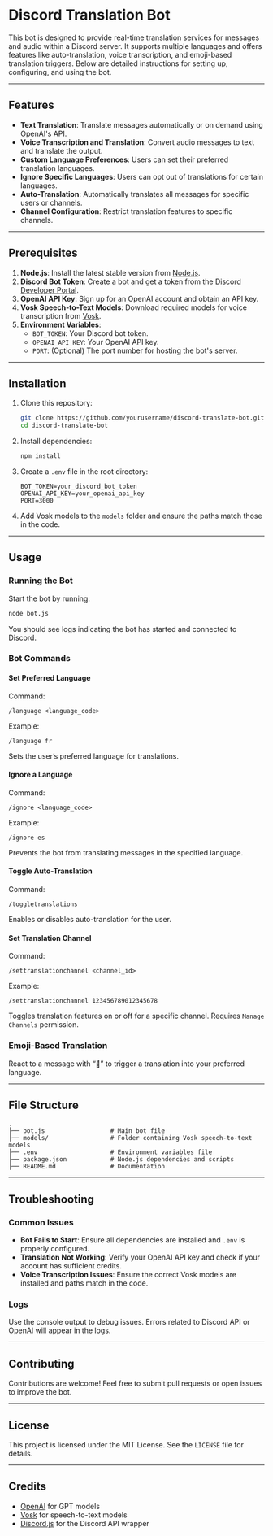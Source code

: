 # Discord Translation Bot

This bot is designed to provide real-time translation services for messages and audio within a Discord server. It supports multiple languages and offers features like auto-translation, voice transcription, and emoji-based translation triggers. Below are detailed instructions for setting up, configuring, and using the bot.

---

## Features

- **Text Translation**: Translate messages automatically or on demand using OpenAI's API.
- **Voice Transcription and Translation**: Convert audio messages to text and translate the output.
- **Custom Language Preferences**: Users can set their preferred translation languages.
- **Ignore Specific Languages**: Users can opt out of translations for certain languages.
- **Auto-Translation**: Automatically translates all messages for specific users or channels.
- **Channel Configuration**: Restrict translation features to specific channels.

---

## Prerequisites

1. **Node.js**: Install the latest stable version from [Node.js](https://nodejs.org/).
2. **Discord Bot Token**: Create a bot and get a token from the [Discord Developer Portal](https://discord.com/developers/applications).
3. **OpenAI API Key**: Sign up for an OpenAI account and obtain an API key.
4. **Vosk Speech-to-Text Models**: Download required models for voice transcription from [Vosk](https://alphacephei.com/vosk/models).
5. **Environment Variables**:
   - `BOT_TOKEN`: Your Discord bot token.
   - `OPENAI_API_KEY`: Your OpenAI API key.
   - `PORT`: (Optional) The port number for hosting the bot's server.

---

## Installation

1. Clone this repository:
   ```bash
   git clone https://github.com/yourusername/discord-translate-bot.git
   cd discord-translate-bot
   ```

2. Install dependencies:
   ```bash
   npm install
   ```

3. Create a `.env` file in the root directory:
   ```
   BOT_TOKEN=your_discord_bot_token
   OPENAI_API_KEY=your_openai_api_key
   PORT=3000
   ```

4. Add Vosk models to the `models` folder and ensure the paths match those in the code.

---

## Usage

### Running the Bot
Start the bot by running:
```bash
node bot.js
```
You should see logs indicating the bot has started and connected to Discord.

### Bot Commands

#### **Set Preferred Language**
Command:
```
/language <language_code>
```
Example:
```
/language fr
```
Sets the user’s preferred language for translations.

#### **Ignore a Language**
Command:
```
/ignore <language_code>
```
Example:
```
/ignore es
```
Prevents the bot from translating messages in the specified language.

#### **Toggle Auto-Translation**
Command:
```
/toggletranslations
```
Enables or disables auto-translation for the user.

#### **Set Translation Channel**
Command:
```
/settranslationchannel <channel_id>
```
Example:
```
/settranslationchannel 123456789012345678
```
Toggles translation features on or off for a specific channel. Requires `Manage Channels` permission.

### Emoji-Based Translation
React to a message with “💭” to trigger a translation into your preferred language.

---

## File Structure

```
.
├── bot.js                  # Main bot file
├── models/                 # Folder containing Vosk speech-to-text models
├── .env                    # Environment variables file
├── package.json            # Node.js dependencies and scripts
├── README.md               # Documentation
```

---

## Troubleshooting

### Common Issues
- **Bot Fails to Start**: Ensure all dependencies are installed and `.env` is properly configured.
- **Translation Not Working**: Verify your OpenAI API key and check if your account has sufficient credits.
- **Voice Transcription Issues**: Ensure the correct Vosk models are installed and paths match in the code.

### Logs
Use the console output to debug issues. Errors related to Discord API or OpenAI will appear in the logs.

---

## Contributing
Contributions are welcome! Feel free to submit pull requests or open issues to improve the bot.

---

## License
This project is licensed under the MIT License. See the `LICENSE` file for details.

---

## Credits
- [OpenAI](https://openai.com/) for GPT models
- [Vosk](https://alphacephei.com/vosk/) for speech-to-text models
- [Discord.js](https://discord.js.org/) for the Discord API wrapper


